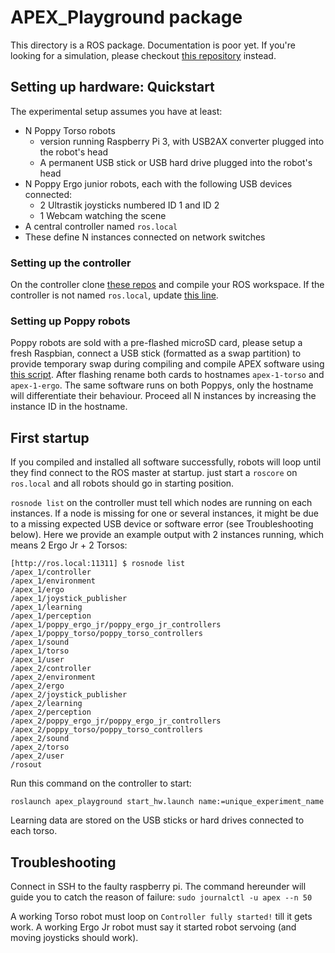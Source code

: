 # APEX_Playground package

This directory is a ROS package. Documentation is poor yet. If you're looking for a simulation, please checkout [this repository](https://github.com/sebastien-forestier/NIPS2017/tree/apex_sim) instead.

## Setting up hardware: Quickstart
The experimental setup assumes you have at least:
 - N Poppy Torso robots
   - version running Raspberry Pi 3, with USB2AX converter plugged into the robot's head 
   - A permanent USB stick or USB hard drive plugged into the robot's head
 - N Poppy Ergo junior robots, each with the following USB devices connected:
   - 2 Ultrastik joysticks numbered ID 1 and ID 2
   - 1 Webcam watching the scene
 - A central controller named `ros.local`
 - These define N instances connected on network switches

### Setting up the controller
On the controller clone [these repos](https://github.com/ymollard/APEX/blob/master/scripts/raspberrypi/apexify.bash#L101-L104) and compile your ROS workspace. If the controller is not named `ros.local`, update [this line](https://github.com/ymollard/APEX/blob/master/scripts/raspberrypi/apexify.bash#L63-L63).

### Setting up Poppy robots
Poppy robots are sold with a pre-flashed microSD card, please setup a fresh Raspbian, connect a USB stick (formatted as a swap partition) to provide temporary swap during compiling and compile APEX software using [this script](https://github.com/ymollard/APEX/blob/master/scripts/raspberrypi/apexify.bash). After flashing rename both cards to hostnames `apex-1-torso` and `apex-1-ergo`. The same software runs on both Poppys, only the hostname will differentiate their behaviour. Proceed all N instances by increasing the instance ID in the hostname.

## First startup
If you compiled and installed all software successfully, robots will loop until they find connect to the ROS master at startup. just start a `roscore` on `ros.local` and all robots should go in starting position.

`rosnode list` on the controller must tell which nodes are running on each instances. If a node is missing for one or several instances, it might be due to a missing expected USB device or software error (see Troubleshooting below). Here we provide an example output with 2 instances running, which means 2 Ergo Jr + 2 Torsos:
```
[http://ros.local:11311] $ rosnode list
/apex_1/controller
/apex_1/environment
/apex_1/ergo
/apex_1/joystick_publisher
/apex_1/learning
/apex_1/perception
/apex_1/poppy_ergo_jr/poppy_ergo_jr_controllers
/apex_1/poppy_torso/poppy_torso_controllers
/apex_1/sound
/apex_1/torso
/apex_1/user
/apex_2/controller
/apex_2/environment
/apex_2/ergo
/apex_2/joystick_publisher
/apex_2/learning
/apex_2/perception
/apex_2/poppy_ergo_jr/poppy_ergo_jr_controllers
/apex_2/poppy_torso/poppy_torso_controllers
/apex_2/sound
/apex_2/torso
/apex_2/user
/rosout
```

Run this command on the controller to start:
```
roslaunch apex_playground start_hw.launch name:=unique_experiment_name
```
Learning data are stored on the USB sticks or hard drives connected to each torso.

## Troubleshooting
Connect in SSH to the faulty raspberry pi. The command hereunder will guide you to catch the reason of failure: 
`sudo journalctl -u apex --n 50`

A working Torso robot must loop on `Controller fully started!` till it gets work. A working Ergo Jr robot must say it started robot servoing (and moving joysticks should work).
